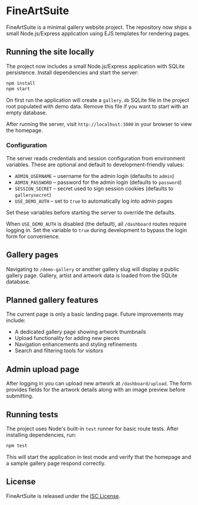 # FineArtSuite

FineArtSuite is a minimal gallery website project. The repository now ships a
small Node.js/Express application using EJS templates for rendering pages.

## Running the site locally

The project now includes a small Node.js/Express application with SQLite persistence. Install dependencies and start the server:

```bash
npm install
npm start
```

On first run the application will create a `gallery.db` SQLite file in the project
root populated with demo data. Remove this file if you want to start with an
empty database.

After running the server, visit `http://localhost:3000` in your browser to view the homepage.

### Configuration

The server reads credentials and session configuration from environment variables. These are optional and default to development-friendly values:

- `ADMIN_USERNAME` – username for the admin login (defaults to `admin`)
- `ADMIN_PASSWORD` – password for the admin login (defaults to `password`)
- `SESSION_SECRET` – secret used to sign session cookies (defaults to `gallerysecret`)
- `USE_DEMO_AUTH` – set to `true` to automatically log into admin pages

Set these variables before starting the server to override the defaults.

When `USE_DEMO_AUTH` is disabled (the default), all `/dashboard` routes require
logging in. Set the variable to `true` during development to bypass the login
form for convenience.

## Gallery pages

Navigating to `/demo-gallery` or another gallery slug will display a public gallery page. Gallery, artist and artwork data is loaded from the SQLite database.

## Planned gallery features

The current page is only a basic landing page. Future improvements may include:

- A dedicated gallery page showing artwork thumbnails
- Upload functionality for adding new pieces
- Navigation enhancements and styling refinements
- Search and filtering tools for visitors

## Admin upload page

After logging in you can upload new artwork at `/dashboard/upload`. The form
provides fields for the artwork details along with an image preview before
submitting.

## Running tests

The project uses Node's built-in `test` runner for basic route tests. After installing dependencies, run:

```bash
npm test
```

This will start the application in test mode and verify that the homepage and a sample gallery page respond correctly.

## License

FineArtSuite is released under the [ISC License](LICENSE).
